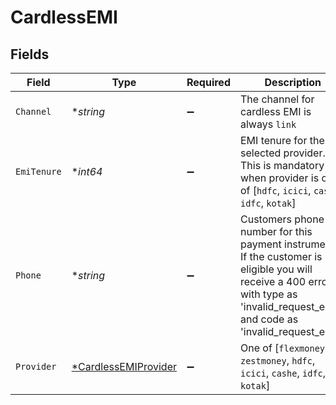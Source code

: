 # CardlessEMI


## Fields

| Field                                                                                                                                                                                     | Type                                                                                                                                                                                      | Required                                                                                                                                                                                  | Description                                                                                                                                                                               |
| ----------------------------------------------------------------------------------------------------------------------------------------------------------------------------------------- | ----------------------------------------------------------------------------------------------------------------------------------------------------------------------------------------- | ----------------------------------------------------------------------------------------------------------------------------------------------------------------------------------------- | ----------------------------------------------------------------------------------------------------------------------------------------------------------------------------------------- |
| `Channel`                                                                                                                                                                                 | **string*                                                                                                                                                                                 | :heavy_minus_sign:                                                                                                                                                                        | The channel for cardless EMI is always `link`                                                                                                                                             |
| `EmiTenure`                                                                                                                                                                               | **int64*                                                                                                                                                                                  | :heavy_minus_sign:                                                                                                                                                                        | EMI tenure for the selected provider. This is mandatory when provider is one of [`hdfc`, `icici`, `cashe`, `idfc`, `kotak`]                                                               |
| `Phone`                                                                                                                                                                                   | **string*                                                                                                                                                                                 | :heavy_minus_sign:                                                                                                                                                                        | Customers phone number for this payment instrument. If the customer is not eligible you will receive a 400 error with type as 'invalid_request_error' and code as 'invalid_request_error' |
| `Provider`                                                                                                                                                                                | [*CardlessEMIProvider](../../models/shared/cardlessemiprovider.md)                                                                                                                        | :heavy_minus_sign:                                                                                                                                                                        | One of [`flexmoney`, `zestmoney`, `hdfc`, `icici`, `cashe`, `idfc`, `kotak`]                                                                                                              |